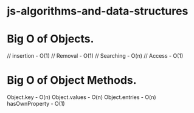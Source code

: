 # js-algorithms-and-data-structures

# Big O of Objects.
// insertion - O(1)
// Removal - O(1)
// Searching - O(n)
// Access - O(1)

# Big O of Object Methods.
Object.key - O(n)
Object.values - O(n)
Object.entries - O(n)
hasOwnProperty - O(1)

